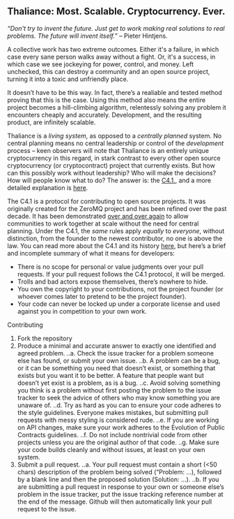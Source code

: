 ## Thaliance: Most. Scalable. Cryptocurrency. Ever.

_“Don't try to invent the future. Just get to work making real solutions to real problems. The future will invent itself.”_ – Pieter Hintjens.

A collective work has two extreme outcomes. Either it's a failure, in which case every sane person walks away without a fight. Or, it's a success, in which case we see jockeying for power, control, and money. Left unchecked, this can destroy a community and an open source project, turning it into a toxic and unfriendly place. 

It doesn’t have to be this way. In fact, there’s a realiable and tested method proving that this is the case. Using this method also means the entire project becomes a hill-climbing algorithm, relentessly solving any problem it encounters cheaply and accurately. Development, and the resulting product, are infinitely scalable.

Thaliance is a _living system_, as opposed to a _centrally planned_ system. No central planning means no central leadership or control of the _development_ process – keen observers will note that Thaliance is an entirely unique cryptocurrency in this regard, in stark contrast to every other open source cryptocurrency (or cryptocontract) project that currently exists. But how can this possibly work without leadership? Who will make the decisions? How will people know what to do? The answer is: the [C4.1.](http://rfc.zeromq.org/spec:22/), and a more detailed explanation is [here](https://hintjens.gitbooks.io/social-architecture/content/chapter4.html). 

The C4.1 is a protocol for contributing to open source projects. It was originally created for the ZeroMQ project and has been refined over the past decade. It has been demonstrated [over and over again](https://hintjens.gitbooks.io/social-architecture/content/chapter3.html) to allow communities to work together at scale without the need for central planning. Under the C4.1, the _same_ rules apply _equally_ to _everyone_, without distinction, from the founder to the newest contributor, no one is above the law. You can read more about the C4.1 and its history [here](http://zguide.zeromq.org/page:all#Chapter-The-ZeroMQ-Community), but here’s a brief and incomplete summary of what it means for developers:

-	There is no scope for personal or value judgments over your pull requests. If your pull request follows the C4.1 protocol, it will be merged.
-	Trolls and bad actors expose themselves, there’s nowhere to hide.
-	You own the copyright to your contributions, not the project founder (or whoever comes later to pretend to be the project founder).
-	Your code can never be locked up under a corporate license and used against you in competition to your own work.

Contributing
1.	Fork the repository
2.	Produce a minimal and accurate answer to exactly one identified and agreed problem. 
..a.	Check the issue tracker for a problem someone else has found, or submit your own issue. 
..b.	A problem can be a bug, or it can be something you need that doesn’t exist, or something that exists but you want it to be better. A feature that people want but doesn’t yet exist is a problem, as is a bug.
..c.	Avoid solving something you think is a problem without first posting the problem to the issue tracker to seek the advice of others who may know something you are unaware of.
..d.	 Try as hard as you can to ensure your code adheres to the style guidelines. Everyone makes mistakes, but submitting pull requests with messy styling is considered rude.
..e.	If you are working on API changes, make sure your work adheres to the Evolution of Public Contracts guidelines.
..f.	Do not include nontrivial code from other projects unless you are the original author of that code.
..g.	Make sure your code builds cleanly and without issues, at least on your own system.
3.	Submit a pull request.
..a.	Your pull request must contain a short (<50 chars) description of the problem being solved (“Problem: …), followed by a blank line and then the proposed solution (Solution: …).
..b.	If you are submitting a pull request in response to your own or someone else’s problem in the issue tracker, put the issue tracking reference number at the end of the message. Github will then automatically link your pull request to the issue.
